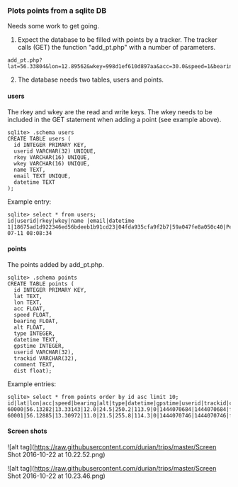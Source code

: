 ### Plots points from a sqlite DB 

Needs some work to get going.

1. Expect the database to be filled with points by a tracker. The tracker
calls (GET) the function "add_pt.php" with a number of parameters.

~~~~
add_pt.php?lat=56.33804&lon=12.89562&wkey=998d1ef610d897aa&acc=30.0&speed=1&bearing=170.7&alt=68&time=1341735161
~~~~

2. The database needs two tables, users and points.

#### users

The rkey and wkey are the read and write keys. The wkey needs to be
included in the GET statement when adding a point (see example above).
~~~~
sqlite> .schema users
CREATE TABLE users (
  id INTEGER PRIMARY KEY,
  userid VARCHAR(32) UNIQUE,
  rkey VARCHAR(16) UNIQUE,
  wkey VARCHAR(16) UNIQUE,
  name TEXT,
  email TEXT UNIQUE,
  datetime TEXT
);
~~~~

Example entry:
~~~~
sqlite> select * from users;
id|userid|rkey|wkey|name |email|datetime
1|18675ad1d922346ed56bdeeb1b91cd23|04fda935cfa9f2b7|59a047fe8a050c40|Peter|peter@example.com|2012-07-11 08:08:34
~~~~

#### points

The points added by add_pt.php.

~~~~
sqlite> .schema points
CREATE TABLE points (
  id INTEGER PRIMARY KEY,
  lat TEXT,
  lon TEXT,
  acc FLOAT,
  speed FLOAT,
  bearing FLOAT,
  alt FLOAT,
  type INTEGER,
  datetime TEXT,
  gpstime INTEGER,
  userid VARCHAR(32),
  trackid VARCHAR(32),
  comment TEXT,
  dist float);
~~~~

Example entries:
~~~~
sqlite> select * from points order by id asc limit 10;
id|lat|lon|acc|speed|bearing|alt|type|datetime|gpstime|userid|trackid|comment|dist
60000|56.13282|13.33143|12.0|24.5|250.2|113.9|0|1444070684|1444070684|f22d8332a3ef367678c1021c13965440|||1542.2188761999
60001|56.12885|13.30972|11.0|21.5|255.8|114.3|0|1444070746|1444070746|f22d8332a3ef367678c1021c13965440|||1416.3147849256
~~~~

#### Screen shots

![alt tag](https://raw.githubusercontent.com/durian/trips/master/Screen Shot 2016-10-22 at 10.22.52.png)

![alt tag](https://raw.githubusercontent.com/durian/trips/master/Screen Shot 2016-10-22 at 10.23.46.png)
